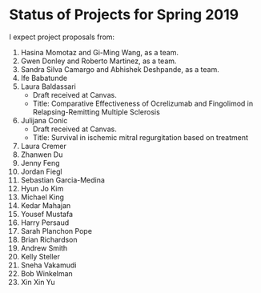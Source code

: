 # Status of Projects for Spring 2019

I expect project proposals from:

1. Hasina Momotaz and Gi-Ming Wang, as a team.
2. Gwen Donley and Roberto Martinez, as a team.
3. Sandra Silva Camargo and Abhishek Deshpande, as a team.
4. Ife Babatunde
5. Laura Baldassari
    - Draft received at Canvas.
    - Title: Comparative Effectiveness of Ocrelizumab and Fingolimod in Relapsing-Remitting Multiple Sclerosis
6. Julijana Conic
    - Draft received at Canvas.
    - Title: Survival in ischemic mitral regurgitation based on treatment
7. Laura	Cremer
8. Zhanwen	Du
9. Jenny	Feng
10. Jordan	Fiegl
11. Sebastian	Garcia-Medina
12. Hyun Jo	Kim
13. Michael	King
14. Kedar	Mahajan
15. Yousef	Mustafa
16. Harry	Persaud
17. Sarah	Planchon Pope
18. Brian	Richardson
19. Andrew	Smith
20. Kelly	Steller
21. Sneha	Vakamudi
22. Bob	Winkelman
23. Xin Xin Yu
